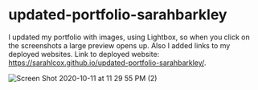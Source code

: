 # updated-portfolio-sarahbarkley

I updated my portfolio with images, using Lightbox, so when you click on the screenshots a large preview opens up. Also I added links to my deployed websites. 
Link to deployed website: https://sarahlcox.github.io/updated-portfolio-sarahbarkley/.

![Screen Shot 2020-10-11 at 11 29 55 PM (2)](https://user-images.githubusercontent.com/71027264/95705694-7cf44b80-0c1a-11eb-91c3-acdd07852f74.png)
